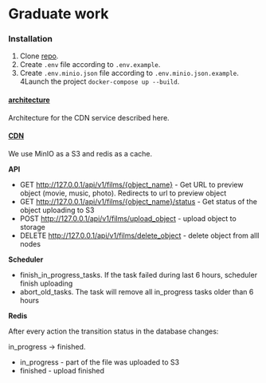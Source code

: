 # Graduate work

### Installation

1. Clone [repo](https://github.com/dkarpele/graduate_work).
2. Create ```.env``` file according to ```.env.example```.
3. Create ```.env.minio.json``` file according to ```.env.minio.json.example```.
4Launch the project ```docker-compose up --build```.


#### [architecture](architecture)

Architecture for the CDN service described here.

#### [CDN](cdn)

We use MinIO as a S3 and redis as a cache. 

**API**

- GET http://127.0.0.1/api/v1/films/{object_name} - Get URL to preview object (movie, music, photo). Redirects to url to preview object
- GET http://127.0.0.1/api/v1/films/{object_name}/status - Get status of the object uploading to S3
- POST http://127.0.0.1/api/v1/films/upload_object - upload object to storage
- DELETE http://127.0.0.1/api/v1/films/delete_object - delete object from alll nodes

**Scheduler**

- finish_in_progress_tasks. If the task failed during last 6 hours, scheduler finish uploading
- abort_old_tasks. The task will remove all in_progress tasks older than 6 hours

**Redis**

After every action the transition status in the database changes:

in_progress -> finished.

- in_progress - part of the file was uploaded to S3
- finished - upload finished
